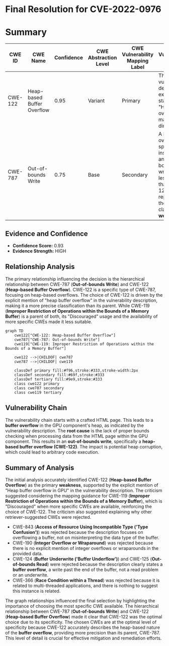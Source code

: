 # Final Resolution for CVE-2022-0976

# Summary
| CWE ID | CWE Name | Confidence | CWE Abstraction Level | CWE Vulnerability Mapping Label | CWE-Vulnerability Mapping Notes |
|---|---|---|---|---|---|
| CWE-122 | Heap-based Buffer Overflow | 0.95 | Variant | Primary | The vulnerability description explicitly states a "Heap buffer overflow" making this a direct match. |
| CWE-787 | Out-of-bounds Write | 0.75 | Base | Secondary | A buffer overflow is a specific instance of an out-of-bounds write. While less specific than CWE-122, it represents the broader class of the **weakness**. |

## Evidence and Confidence

*   **Confidence Score:** 0.93
*   **Evidence Strength:** HIGH

## Relationship Analysis
The primary relationship influencing the decision is the hierarchical relationship between CWE-787 (**Out-of-bounds Write**) and CWE-122 (**Heap-based Buffer Overflow**). CWE-122 is a specific type of CWE-787, focusing on heap-based overflows. The choice of CWE-122 is driven by the explicit mention of "heap buffer overflow" in the vulnerability description, making it a more precise classification than its parent. While CWE-119 (**Improper Restriction of Operations within the Bounds of a Memory Buffer**) is a parent of both, its "Discouraged" usage and the availability of more specific CWEs made it less suitable.

```mermaid
graph TD
    cwe122["CWE-122: Heap-based Buffer Overflow"]
    cwe787["CWE-787: Out-of-bounds Write"]
    cwe119["CWE-119: Improper Restriction of Operations within the Bounds of a Memory Buffer"]
    
    cwe122 -->|CHILDOF| cwe787
    cwe787 -->|CHILDOF| cwe119
    
    classDef primary fill:#f96,stroke:#333,stroke-width:2px
    classDef secondary fill:#69f,stroke:#333
    classDef tertiary fill:#9e9,stroke:#333
    class cwe122 primary
    class cwe787 secondary
    class cwe119 tertiary
```

## Vulnerability Chain
The vulnerability chain starts with a crafted HTML page. This leads to a **buffer overflow** in the GPU component's heap, as indicated by the vulnerability description. The **root cause** is the lack of proper bounds checking when processing data from the HTML page within the GPU component. This results in an **out-of-bounds write**, specifically a **heap-based buffer overflow (CWE-122)**. The impact is potential heap corruption, which could lead to arbitrary code execution.

## Summary of Analysis
The initial analysis accurately identified CWE-122 (**Heap-based Buffer Overflow**) as the primary **weakness**, supported by the explicit mention of "Heap buffer overflow in GPU" in the vulnerability description. The criticism suggested considering the mapping guidance for CWE-119 (**Improper Restriction of Operations within the Bounds of a Memory Buffer**), which is "Discouraged" when more specific CWEs are available, reinforcing the choice of CWE-122. The criticism also suggested explaining why other retriever-suggested CWEs were rejected.

*   CWE-843 (**Access of Resource Using Incompatible Type ('Type Confusion')**) was rejected because the description focuses on overflowing a buffer, not on misinterpreting the data type of the buffer.
*   CWE-190 (**Integer Overflow or Wraparound**) was rejected because there is no explicit mention of integer overflows or wraparounds in the provided data.
*   CWE-124 (**Buffer Underwrite ('Buffer Underflow')**) and CWE-125 (**Out-of-bounds Read**) were rejected because the description clearly states a **buffer overflow**, a write past the end of the buffer, not a read problem or an underwrite.
*   CWE-366 (**Race Condition within a Thread**) was rejected because it is related to multi-threaded applications, and there is nothing to suggest this instance is related.

The graph relationships influenced the final selection by highlighting the importance of choosing the most specific CWE available. The hierarchical relationship between CWE-787 (**Out-of-bounds Write**) and CWE-122 (**Heap-based Buffer Overflow**) made it clear that CWE-122 was the optimal choice due to its specificity.
The chosen CWEs are at the optimal level of specificity because CWE-122 accurately describes the heap-based nature of the **buffer overflow**, providing more precision than its parent, CWE-787. This level of detail is crucial for effective mitigation and remediation efforts.